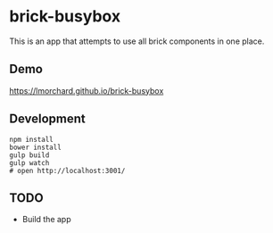 # brick-busybox

This is an app that attempts to use all brick components in one place.

## Demo

https://lmorchard.github.io/brick-busybox

## Development
```
npm install
bower install
gulp build
gulp watch
# open http://localhost:3001/
```

## TODO

* Build the app
